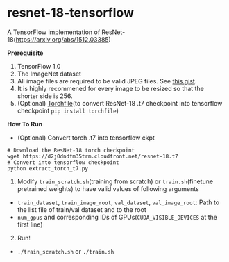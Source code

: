# resnet-18-tensorflow

A TensorFlow implementation of ResNet-18(https://arxiv.org/abs/1512.03385)

<b>Prerequisite</b>

1. TensorFlow 1.0
2. The ImageNet dataset
  1. All image files are required to be valid JPEG files. See [this gist](https://gist.github.com/dalgu90/fc358fdde0a7fe6fbbe0254b901a0de3).
  2. It is highly recommened for every image to be resized so that the shorter side is 256.
3. (Optional) [Torchfile](https://github.com/bshillingford/python-torchfile)(to convert ResNet-18 .t7 checkpoint into tensorflow checkpoint `pip install torchfile`)

<b>How To Run</b>

- (Optional) Convert torch .t7 into tensorflow ckpt
```
# Download the ResNet-18 torch checkpoint
wget https://d2j0dndfm35trm.cloudfront.net/resnet-18.t7
# Convert into tensorflow checkpoint
python extract_torch_t7.py
```
1. Modify `train_scratch.sh`(training from scratch) or `train.sh`(finetune pretrained weights) to have valid values of following arguments
  - `train_dataset`, `train_image_root`, `val_dataset`, `val_image_root`: Path to the list file of train/val dataset and to the root
  - `num_gpus` and corresponding IDs of GPUs(`CUDA_VISIBLE_DEVICES` at the first line)
2. Run!
  - `./train_scratch.sh` or `./train.sh`


